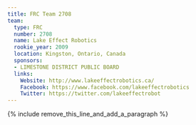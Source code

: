 ```yaml
---
title: FRC Team 2708
team:
  type: FRC
  number: 2708
  name: Lake Effect Robotics
  rookie_year: 2009
  location: Kingston, Ontario, Canada
  sponsors:
  - LIMESTONE DISTRICT PUBLIC BOARD
  links:
    Website: http://www.lakeeffectrobotics.ca/
    Facebook: https://www.facebook.com/lakeeffectrobotics
    Twitter: https://twitter.com/lakeeffectrobot
---
```


{% include remove_this_line_and_add_a_paragraph %}